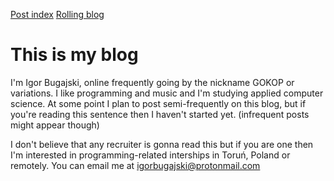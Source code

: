 <a class="butt" href="index/">Post index</a>
<a class="butt" href="roll/">Rolling blog</a>

# This is my blog

I'm Igor Bugajski, online frequently going by the nickname GOKOP or variations.
I like programming and music and I'm studying applied computer science.
At some point I plan to post semi-frequently on this blog,
but if you're reading this sentence then I haven't started yet. (infrequent posts might appear though)

I don't believe that any recruiter is gonna read this but if you are one
then I'm interested in programming-related interships in Toruń, Poland or remotely.
You can email me at igorbugajski@protonmail.com
